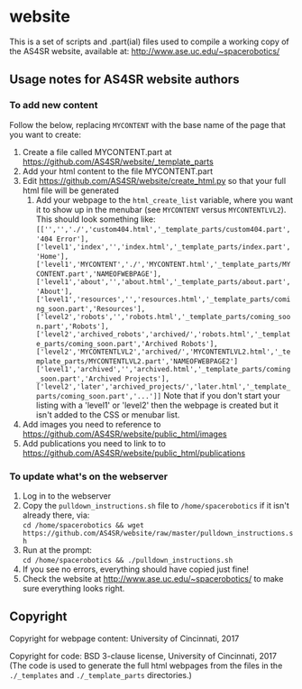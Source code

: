 # website

This is a set of scripts and .part(ial) files used to compile a working copy of the AS4SR website, available at:
http://www.ase.uc.edu/~spacerobotics/


## Usage notes for AS4SR website authors

### To add new content
Follow the below, replacing `MYCONTENT` with the base name of the page that you want to create:
1. Create a file called MYCONTENT.part at https://github.com/AS4SR/website/_template_parts
1. Add your html content to the file MYCONTENT.part
1. Edit https://github.com/AS4SR/website/create_html.py so that your full html file will be generated
    1. Add your webpage to the `html_create_list` variable, where you want it to show up in the menubar (see `MYCONTENT` versus `MYCONTENTLVL2`). This should look something like:  
    `[['','','./','custom404.html','_template_parts/custom404.part','404 Error'],`
    ` ['level1','index','','index.html','_template_parts/index.part','Home'],`
    ` ['level1','MYCONTENT','./','MYCONTENT.html','_template_parts/MYCONTENT.part','NAMEOFWEBPAGE'],`
    ` ['level1','about','','about.html','_template_parts/about.part','About'],`
    ` ['level1','resources','','resources.html','_template_parts/coming_soon.part','Resources'],`
    ` ['level2','robots','','robots.html','_template_parts/coming_soon.part','Robots'],`
    ` ['level2','archived_robots','archived/','robots.html','_template_parts/coming_soon.part','Archived Robots'],`
    ` ['level2','MYCONTENTLVL2','archived/','MYCONTENTLVL2.html','_template_parts/MYCONTENTLVL2.part','NAMEOFWEBPAGE2']`
    ` ['level1','archived','','archived.html','_template_parts/coming_soon.part','Archived Projects'],`
    ` ['level2','later','archived_projects/','later.html','_template_parts/coming_soon.part','...']]`
    Note that if you don't start your listing with a 'level1' or 'level2' then the webpage is created but it isn't added to the CSS or menubar list.
1. Add images you need to reference to https://github.com/AS4SR/website/public_html/images
1. Add publications you need to link to to https://github.com/AS4SR/website/public_html/publications

### To update what's on the webserver
1. Log in to the webserver
1. Copy the `pulldown_instructions.sh` file to `/home/spacerobotics` if it isn't already there, via:  
`cd /home/spacerobotics && wget https://github.com/AS4SR/website/raw/master/pulldown_instructions.sh`
1. Run at the prompt:  
`cd /home/spacerobotics && ./pulldown_instructions.sh`
1. If you see no errors, everything should have copied just fine!
1. Check the website at http://www.ase.uc.edu/~spacerobotics/ to make sure everything looks right.


## Copyright
Copyright for webpage content: University of Cincinnati, 2017

Copyright for code: BSD 3-clause license, University of Cincinnati, 2017  
(The code is used to generate the full html webpages from the files in the `./_templates` and `./_template_parts` directories.)
